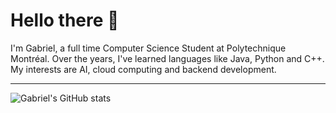 # Hello there 👋
I'm Gabriel, a full time Computer Science Student at Polytechnique Montréal. Over the years, I've learned languages like Java, Python and C++. My interests are AI, cloud computing and backend development.

---

![Gabriel's GitHub stats](https://github-readme-stats.vercel.app/api?username=GabrielC-34&count_private=true&show_icons=true&theme=dark)
